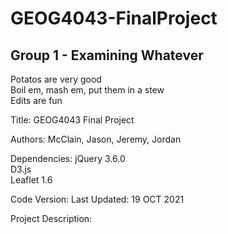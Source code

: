 # GEOG4043-FinalProject
## Group 1 - Examining Whatever
Potatos are very good <br />
Boil em, mash em, put them in a stew <br />
Edits are fun

Title: GEOG4043 Final Project

Authors: McClain, Jason, Jeremy, Jordan

Dependencies:
  jQuery 3.6.0<br/>
  D3.js<br/>
  Leaflet 1.6<br/>

Code Version:
  Last Updated: 19 OCT 2021

Project Description:
